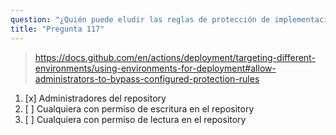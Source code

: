 ```yaml
---
question: "¿Quién puede eludir las reglas de protección de implementación configuradas para forzar la implementación (por defecto)?"
title: "Pregunta 117"
---
```


> https://docs.github.com/en/actions/deployment/targeting-different-environments/using-environments-for-deployment#allow-administrators-to-bypass-configured-protection-rules
1. [x] Administradores del repository  
1. [ ] Cualquiera con permiso de escritura en el repository  
1. [ ] Cualquiera con permiso de lectura en el repository  
